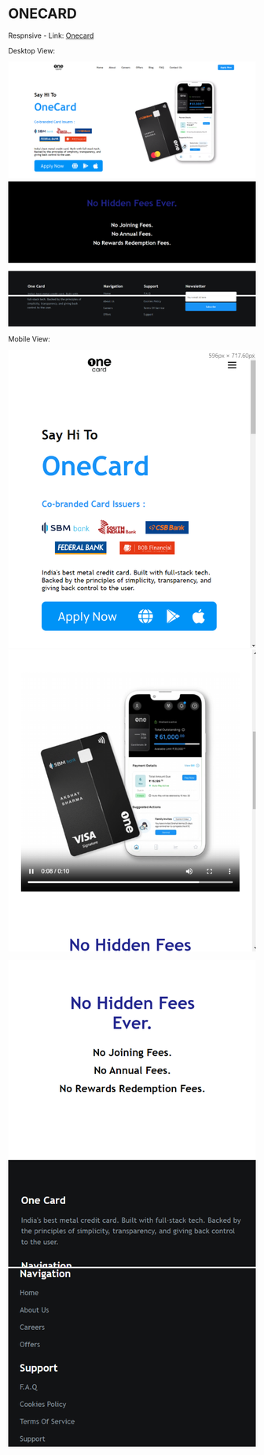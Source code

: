 # ONECARD

Respnsive - Link: [Onecard](https://onecard-static.netlify.app/)

Desktop View:

![Output](/Assignment%203/Question%206/Assets/output-1.png)
![Output](/Assignment%203/Question%206/Assets/output-2.png)
![Output](/Assignment%203/Question%206/Assets/output-3.png)

Mobile View:

![Output](/Assignment%203/Question%206/Assets/mobile-1.png)
![Output](/Assignment%203/Question%206/Assets/mobile-2.png)

![Output](/Assignment%203/Question%206/Assets/mobile-4.png)
![Output](/Assignment%203/Question%206/Assets/mobile-5.png)
